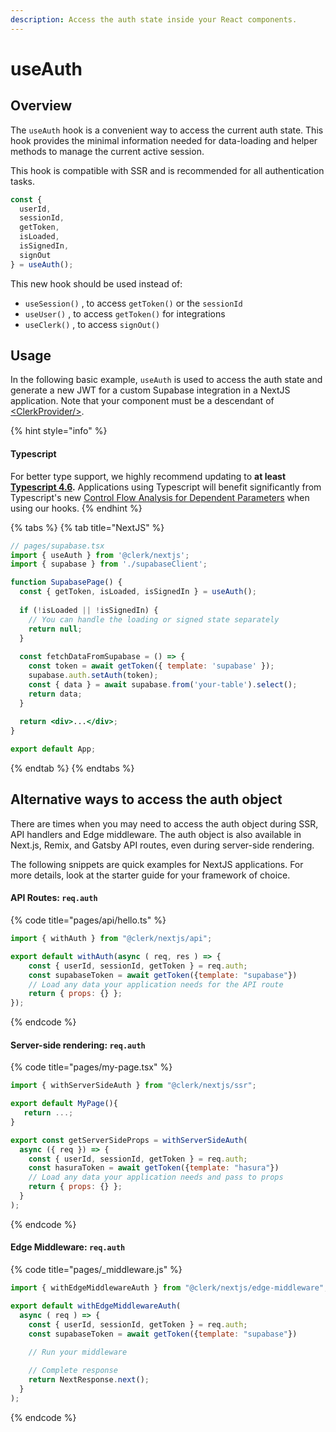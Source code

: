 ```yaml
---
description: Access the auth state inside your React components.
---
```


# useAuth

## Overview

The `useAuth` hook is a convenient way to access the current auth state. This hook provides the minimal information needed for data-loading and helper methods to manage the current active session.

This hook is compatible with SSR and is recommended for all authentication tasks.&#x20;

```javascript
const {
  userId,
  sessionId,
  getToken,
  isLoaded,
  isSignedIn,
  signOut
} = useAuth();
```

This new hook should be used instead of:&#x20;

* `useSession()` , to access `getToken()` or the `sessionId`
* `useUser()` , to access `getToken()` for integrations
* `useClerk()` , to access `signOut()`

## Usage

In the following basic example, `useAuth` is used to access the auth state and generate a new JWT for a custom Supabase integration in a NextJS application. Note that your component must be a descendant of [\<ClerkProvider/>](clerkprovider.md).

{% hint style="info" %}
#### Typescript

For better type support, we highly recommend updating to **at least** [**Typescript 4.6**](https://devblogs.microsoft.com/typescript/announcing-typescript-4-6/)**.** Applications using Typescript will benefit significantly from Typescript's new [Control Flow Analysis for Dependent Parameters](https://devblogs.microsoft.com/typescript/announcing-typescript-4-6/#control-flow-analysis-for-dependent-parameters) when using our hooks.
{% endhint %}

{% tabs %}
{% tab title="NextJS" %}
```jsx
// pages/supabase.tsx
import { useAuth } from '@clerk/nextjs';
import { supabase } from './supabaseClient';

function SupabasePage() {
  const { getToken, isLoaded, isSignedIn } = useAuth();
  
  if (!isLoaded || !isSignedIn) {
    // You can handle the loading or signed state separately
    return null;
  }
  
  const fetchDataFromSupabase = () => {
    const token = await getToken({ template: 'supabase' });
    supabase.auth.setAuth(token);
    const { data } = await supabase.from('your-table').select();
    return data;
  }
  
  return <div>...</div>;
}

export default App;
```
{% endtab %}
{% endtabs %}

## Alternative ways to access the auth object

There are times when you may need to access the auth object during SSR, API handlers and Edge middleware. The auth object is also available in Next.js, Remix, and Gatsby API routes, even during server-side rendering.

The following snippets are quick examples for NextJS applications. For more details, look at the starter guide for your framework of choice.

#### API Routes: `req.auth`

{% code title="pages/api/hello.ts" %}
```jsx
import { withAuth } from "@clerk/nextjs/api";

export default withAuth(async ( req, res ) => {
    const { userId, sessionId, getToken } = req.auth;
    const supabaseToken = await getToken({template: "supabase"})
    // Load any data your application needs for the API route
    return { props: {} };
});
```
{% endcode %}

#### Server-side rendering: `req.auth`

{% code title="pages/my-page.tsx" %}
```jsx
import { withServerSideAuth } from "@clerk/nextjs/ssr";

export default MyPage(){
   return ...;
}

export const getServerSideProps = withServerSideAuth(
  async ({ req }) => {
    const { userId, sessionId, getToken } = req.auth;
    const hasuraToken = await getToken({template: "hasura"})    
    // Load any data your application needs and pass to props
    return { props: {} };
  }
);
```
{% endcode %}

#### Edge Middleware: `req.auth`

{% code title="pages/_middleware.js" %}
```jsx
import { withEdgeMiddlewareAuth } from "@clerk/nextjs/edge-middleware";

export default withEdgeMiddlewareAuth(
  async ( req ) => {
    const { userId, sessionId, getToken } = req.auth;
    const supabaseToken = await getToken({template: "supabase"})
    
    // Run your middleware

    // Complete response
    return NextResponse.next();
  }
);
```
{% endcode %}
